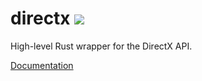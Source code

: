 # directx [![][crates-badge]][crates]

High-level Rust wrapper for the DirectX API.

[Documentation](http://eljay.github.io/directx/directx/index.html)

[crates]: https://crates.io/crates/directx
[crates-badge]: https://img.shields.io/crates/v/directx.svg